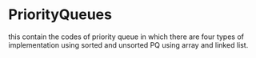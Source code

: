 # PriorityQueues
 this contain the codes of priority queue in which there are four types of implementation using sorted and unsorted PQ using array and linked list.
